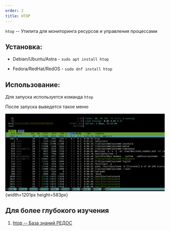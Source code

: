 ```yaml
---
order: 2
title: HTOP
---
```


`htop` -- Утилита для мониторинга ресурсов и управления процессами

## Установка:

-  Debian/Ubuntu/Astra - `sudo apt install htop`

-  Fedora/RedHat/RedOS - `sudo dnf install htop`

## Использование:

Для запуска используется команда `htop`

После запуска выведется такое меню

![](./tmux.png){width=1201px height=583px}

 

## Для более глубокого изучения

1. [htop -- База знаний РЕДОС](https://redos.red-soft.ru/base/redos-8_0/8_0-administation/8_0-processes/8_0-monitoring-proc/8_0-dynamic-monitoring-proc/8_0-htop/?sphrase_id=1070193)